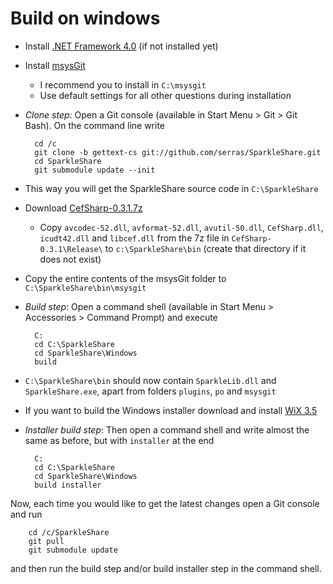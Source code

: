 # Build on windows

* Install [.NET Framework 4.0](http://www.microsoft.com/download/en/details.aspx?id=17851) (if not installed yet)

* Install [msysGit](http://code.google.com/p/msysgit/downloads/detail?name=Git-1.7.8-preview20111206.exe)
  *  I recommend you to install in `C:\msysgit`
  *  Use default settings for all other questions during installation

* _Clone step_: Open a Git console (available in Start Menu > Git > Git Bash). On the command line write

        cd /c
        git clone -b gettext-cs git://github.com/serras/SparkleShare.git
        cd SparkleShare
        git submodule update --init

* This way you will get the SparkleShare source code in `C:\SparkleShare`

* Download [CefSharp-0.3.1.7z](https://github.com/downloads/chillitom/CefSharp/CefSharp-0.3.1.7z)
  * Copy `avcodec-52.dll`, `avformat-52.dll`, `avutil-50.dll`, `CefSharp.dll`, `icudt42.dll` and `libcef.dll` from the 7z file in `CefSharp-0.3.1\Release\` to `c:\SparkleShare\bin` (create that directory if it does not exist)

* Copy the entire contents of the msysGit folder to `C:\SparkleShare\bin\msysgit`

* _Build step_: Open a command shell (available in Start Menu > Accessories > Command Prompt) and execute

        C:
        cd C:\SparkleShare
        cd SparkleShare\Windows
        build

* `C:\SparkleShare\bin` should now contain `SparkleLib.dll` and `SparkleShare.exe`, apart from folders `plugins`, `po` and `msysgit`

* If you want to build the Windows installer download and install [WiX 3.5](http://wix.sourceforge.net/)

* _Installer build step_: Then open a command shell and write almost the same as before, but with `installer` at the end

        C:
        cd C:\SparkleShare
        cd SparkleShare\Windows
        build installer

Now, each time you would like to get the latest changes open a Git console and run

        cd /c/SparkleShare
        git pull
        git submodule update

and then run the build step and/or build installer step in the command shell.
